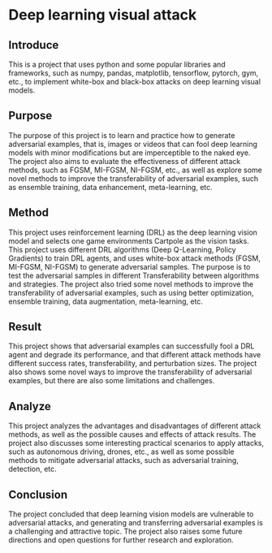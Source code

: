 # Deep learning visual attack

## Introduce

This is a project that uses python and some popular libraries and frameworks, such as numpy, pandas, matplotlib, tensorflow, pytorch, gym, etc., to implement white-box and black-box attacks on deep learning visual models.

## Purpose

The purpose of this project is to learn and practice how to generate adversarial examples, that is, images or videos that can fool deep learning models with minor modifications but are imperceptible to the naked eye. The project also aims to evaluate the effectiveness of different attack methods, such as FGSM, MI-FGSM, NI-FGSM, etc., as well as explore some novel methods to improve the transferability of adversarial examples, such as ensemble training, data enhancement, meta-learning, etc.

## Method

This project uses reinforcement learning (DRL) as the deep learning vision model and selects one game environments Cartpole as the vision tasks. This project uses different DRL algorithms (Deep Q-Learning, Policy Gradients) to train DRL agents, and uses white-box attack methods (FGSM, MI-FGSM, NI-FGSM) to generate adversarial samples. The purpose is to test the adversarial samples in different Transferability between algorithms and strategies. The project also tried some novel methods to improve the transferability of adversarial examples, such as using better optimization, ensemble training, data augmentation, meta-learning, etc.

## Result

This project shows that adversarial examples can successfully fool a DRL agent and degrade its performance, and that different attack methods have different success rates, transferability, and perturbation sizes. The project also shows some novel ways to improve the transferability of adversarial examples, but there are also some limitations and challenges.

## Analyze

This project analyzes the advantages and disadvantages of different attack methods, as well as the possible causes and effects of attack results. The project also discusses some interesting practical scenarios to apply attacks, such as autonomous driving, drones, etc., as well as some possible methods to mitigate adversarial attacks, such as adversarial training, detection, etc.

## Conclusion

The project concluded that deep learning vision models are vulnerable to adversarial attacks, and generating and transferring adversarial examples is a challenging and attractive topic. The project also raises some future directions and open questions for further research and exploration.
